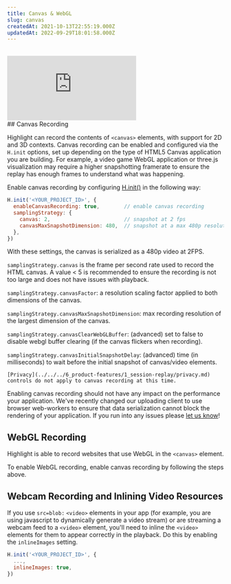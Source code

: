 ```yaml
---
title: Canvas & WebGL
slug: canvas
createdAt: 2021-10-13T22:55:19.000Z
updatedAt: 2022-09-29T18:01:58.000Z
---
```

<br/>

<div style={{position: "relative", paddingBottom: "64.90384615384616%", height: 0 }}>
    <iframe src="https://www.loom.com/embed/ebb971bf5fdd4aaf9ae1924e7e536fb7" frameborder="0" webkitallowfullscreen mozallowfullscreen allowfullscreen style={{position: "absolute", top: 0, left: 0, width: "100%", height: "100%"}}></iframe>
</div>
## Canvas Recording

Highlight can record the contents of `<canvas>` elements, with support for 2D and 3D contexts. Canvas recording can be enabled and configured via the `H.init` options, set up depending on the type of HTML5 Canvas application you are building. For example, a video game WebGL application or three.js visualization may require a higher snapshotting framerate to ensure the replay has enough frames to understand what was happening.

Enable canvas recording by configuring [H.init()](../../../sdk/client.md#Hinit) in the following way:

```javascript
H.init('<YOUR_PROJECT_ID>', {
  enableCanvasRecording: true,        // enable canvas recording
  samplingStrategy: {
    canvas: 2,                        // snapshot at 2 fps
    canvasMaxSnapshotDimension: 480,  // snapshot at a max 480p resolution
  },
})
```

With these settings, the canvas is serialized as a 480p video at 2FPS.

`samplingStrategy.canvas` is the frame per second rate used to record the HTML canvas. A value < 5 is recommended to ensure the recording is not too large and does not have issues with playback.

`samplingStrategy.canvasFactor`: a resolution scaling factor applied to both dimensions of the canvas.

`samplingStrategy.canvasMaxSnapshotDimension`: max recording resolution of the largest dimension of the canvas.

`samplingStrategy.canvasClearWebGLBuffer`: (advanced) set to false to disable webgl buffer clearing (if the canvas flickers when recording).

`samplingStrategy.canvasInitialSnapshotDelay`: (advanced) time (in milliseconds) to wait before the initial snapshot of canvas/video elements.

```hint
[Privacy](../../../6_product-features/1_session-replay/privacy.md) controls do not apply to canvas recording at this time.
```

Enabling canvas recording should not have any impact on the performance your application. We've recently changed our uploading client to use browser web-workers to ensure that data serialization cannot block the rendering of your application. If you run into any issues please [let us know](https://highlight.io/community)!

## WebGL Recording

Highlight is able to record websites that use WebGL in the `<canvas>` element. 

To enable WebGL recording, enable canvas recording by following the steps above.

## Webcam Recording and Inlining Video Resources

If you use `src=blob:` `<video>` elements in your app (for example, you are using javascript to dynamically generate a video stream) or are streaming a webcam feed to a `<video>` element, you'll need to inline the `<video>` elements for them to appear correctly in the playback. Do this by enabling the `inlineImages` setting.

```javascript
H.init('<YOUR_PROJECT_ID>', {
  ..., 
  inlineImages: true,
})
```
